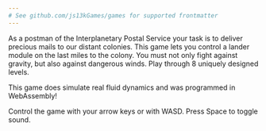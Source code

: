 ```yaml
---
# See github.com/js13kGames/games for supported frontmatter
---
```

As a postman of the Interplanetary Postal Service your task is to deliver precious mails to our distant colonies. This game lets you control a lander module 
on the last miles to the colony. You must not only fight against gravity, but also against dangerous winds. Play through 8 uniquely designed levels.

This game does simulate real fluid dynamics and was programmed in WebAssembly!

Control the game with your arrow keys or with WASD. Press Space to toggle sound.